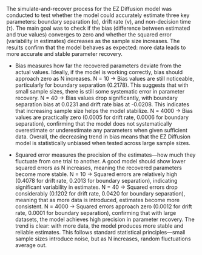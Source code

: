 The simulate-and-recover process for the EZ Diffusion model was conducted to test whether the model could accurately estimate three key parameters: boundary separation (α), drift rate (ν), and non-decision time (τ). The main goal was to check if the bias (difference between estimated and true values) converges to zero and whether the squared error (variability in estimates) decreases as the sample size increases. The results confirm that the model behaves as expected: more data leads to more accurate and stable parameter recovery.

- Bias measures how far the recovered parameters deviate from the actual values. Ideally, if the model is working correctly, bias should approach zero as N increases.
N = 10 → Bias values are still noticeable, particularly for boundary separation (0.2178). This suggests that with small sample sizes, there is still some systematic error in parameter recovery.
N = 40 → Bias values drop significantly, with boundary separation bias at 0.0231 and drift rate bias at -0.0208. This indicates that increasing sample size helps the model stabilize.
N = 4000 → Bias values are practically zero (0.0005 for drift rate, 0.0006 for boundary separation), confirming that the model does not systematically overestimate or underestimate any parameters when given sufficient data.
Overall, the decreasing trend in bias means that the EZ Diffusion model is statistically unbiased when tested across large sample sizes.

- Squared error measures the precision of the estimates—how much they fluctuate from one trial to another. A good model should show lower squared errors as N increases, meaning the recovered parameters become more stable.
N = 10 → Squared errors are relatively high (0.4078 for drift rate, 0.2013 for boundary separation), indicating significant variability in estimates.
N = 40 → Squared errors drop considerably (0.1202 for drift rate, 0.0420 for boundary separation), meaning that as more data is introduced, estimates become more consistent.
N = 4000 → Squared errors approach zero (0.0012 for drift rate, 0.0001 for boundary separation), confirming that with large datasets, the model achieves high precision in parameter recovery.
The trend is clear: with more data, the model produces more stable and reliable estimates. This follows standard statistical principles—small sample sizes introduce noise, but as N increases, random fluctuations average out.
